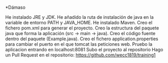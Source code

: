  *Dámaso
 
 He instalado JRE y JDK.
 He añadido la ruta de instalación de java en la variable de entorno PATH y JAVA_HOME.
 He instalado Maven.
 Creo el fichero pom.xml para generar el proyecto.
 Creo la estructura del paquete java que forma la aplicación (src -> main -> java).
 Creo el código fuente dentro del paquete (Example.java).
 Creo el fichero application.properties para cambiar el puerto en el que tomcat las peticiones web.
 Pruebo la aplicacion entrando en localhost:8081
 Subo el proyecto al repositorio
 Hago un Pull Request en el repositorio: https://github.com/wecc1819/training1
 
 